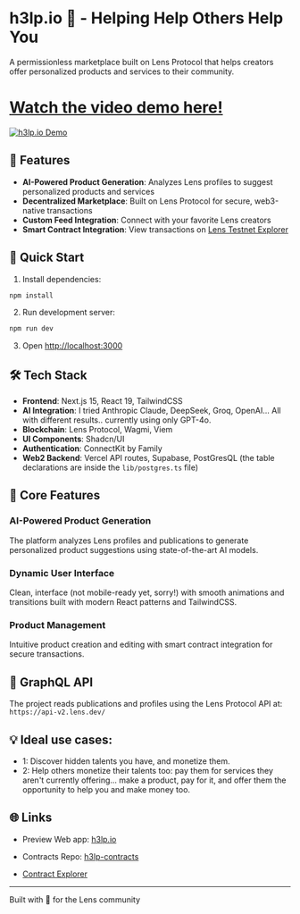 # h3lp.io 🌱 - Helping Help Others Help You

A permissionless marketplace built on Lens Protocol that helps creators offer
personalized products and services to their community.

# [Watch the video demo here!](https://javitoshi.com/videos/h3lp-demo-video.mp4)

[![h3lp.io Demo](https://h3lp.io/h3lp-readme-thumbnail.png)](https://javitoshi.com/videos/h3lp-demo-video.mp4)

## 🌟 Features

- **AI-Powered Product Generation**: Analyzes Lens profiles to suggest
  personalized products and services
- **Decentralized Marketplace**: Built on Lens Protocol for secure, web3-native
  transactions
- **Custom Feed Integration**: Connect with your favorite Lens creators
- **Smart Contract Integration**: View transactions on
  [Lens Testnet Explorer](https://block-explorer.testnet.lens.dev/address/0x57466D1767a5693251a5737A5c1a0C857c1Bbf6D#transactions)

## 🚀 Quick Start

1. Install dependencies:

```bash
npm install
```

2. Run development server:

```bash
npm run dev
```

3. Open [http://localhost:3000](http://localhost:3000)

## 🛠️ Tech Stack

- **Frontend**: Next.js 15, React 19, TailwindCSS
- **AI Integration**: I tried Anthropic Claude, DeepSeek, Groq, OpenAI... All
  with different results.. currently using only GPT-4o.
- **Blockchain**: Lens Protocol, Wagmi, Viem
- **UI Components**: Shadcn/UI
- **Authentication**: ConnectKit by Family
- **Web2 Backend**: Vercel API routes, Supabase, PostGresQL (the table
  declarations are inside the `lib/postgres.ts` file)

## 🎯 Core Features

### AI-Powered Product Generation

The platform analyzes Lens profiles and publications to generate personalized
product suggestions using state-of-the-art AI models.

### Dynamic User Interface

Clean, interface (not mobile-ready yet, sorry!) with smooth animations and
transitions built with modern React patterns and TailwindCSS.

### Product Management

Intuitive product creation and editing with smart contract integration for
secure transactions.

## 📝 GraphQL API

The project reads publications and profiles using the Lens Protocol API at:
`https://api-v2.lens.dev/`

## 💡 Ideal use cases:

- 1: Discover hidden talents you have, and monetize them.
- 2: Help others monetize their talents too: pay them for services they aren't
  currently offering... make a product, pay for it, and offer them the
  opportunity to help you and make money too.

## 🌐 Links

- Preview Web app: [h3lp.io](https://h3lp.io)

- Contracts Repo: [h3lp-contracts](https://github.com/javitoshi/h3lp-contracts)

- [Contract Explorer](https://block-explorer.testnet.lens.dev/address/0x72eB025487F1A5DaB9e8657CDBd5335009750314)

---

Built with 💚 for the Lens community
